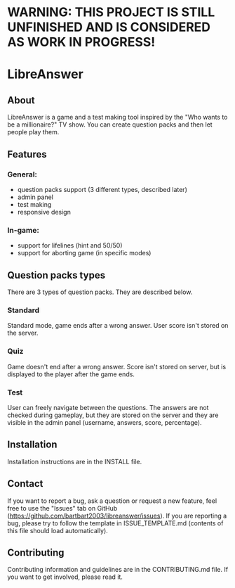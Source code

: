 # **WARNING: THIS PROJECT IS STILL UNFINISHED AND IS CONSIDERED AS WORK IN PROGRESS!**
# LibreAnswer
## About
LibreAnswer is a game and a test making tool inspired by the "Who wants to be a millionaire?" TV show.
You can create question packs and then let people play them.
## Features
### General:
- question packs support (3 different types, described later)
- admin panel
- test making
- responsive design
### In-game:
- support for lifelines (hint and 50/50)
- support for aborting game (in specific modes)
## Question packs types
There are 3 types of question packs. They are described below.
### Standard
Standard mode, game ends after a wrong answer. User score isn't stored on the server.
### Quiz
Game doesn't end after a wrong answer. Score isn't stored on server, but is displayed to the player after the game ends.
### Test
User can freely navigate between the questions.
The answers are not checked during gameplay, but they are stored on the server and they are visible in the admin panel (username, answers, score, percentage).
## Installation
Installation instructions are in the INSTALL file.
## Contact
If you want to report a bug, ask a question or request a new feature, feel free to use the "Issues" tab on GitHub (https://github.com/bartbart2003/libreanswer/issues).
If you are reporting a bug, please try to follow the template in ISSUE_TEMPLATE.md (contents of this file should load automatically).
## Contributing
Contributing information and guidelines are in the CONTRIBUTING.md file.
If you want to get involved, please read it.
